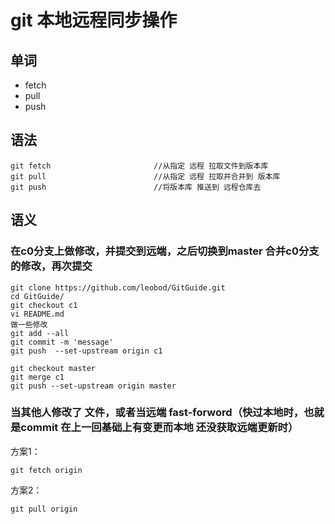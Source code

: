 # git 本地远程同步操作

## 单词

+ fetch
+ pull
+ push

## 语法

```git
git fetch						//从指定 远程 拉取文件到版本库
git pull						//从指定 远程 拉取并合并到 版本库
git push						//将版本库 推送到 远程仓库去
```

## 语义

### 在c0分支上做修改，并提交到远端，之后切换到master 合并c0分支的修改，再次提交

```git
git clone https://github.com/leobod/GitGuide.git
cd GitGuide/
git checkout c1
vi README.md
做一些修改
git add --all
git commit -m 'message'
git push  --set-upstream origin c1

git checkout master
git merge c1
git push --set-upstream origin master
```

### 当其他人修改了 文件，或者当远端 fast-forword（快过本地时，也就是commit 在上一回基础上有变更而本地 还没获取远端更新时）

方案1：

```git
git fetch origin				
```

方案2：

```git
git pull origin
```

